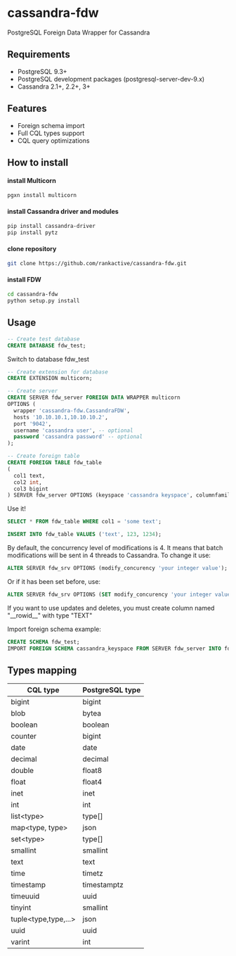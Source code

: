 # cassandra-fdw
PostgreSQL Foreign Data Wrapper for Cassandra
## Requirements
* PostgreSQL 9.3+
* PostgreSQL development packages (postgresql-server-dev-9.x)
* Cassandra 2.1+, 2.2+, 3+

## Features
* Foreign schema import
* Full CQL types support
* CQL query optimizations

## How to install
#### install Multicorn
```bash
pgxn install multicorn
```
#### install Cassandra driver and modules
```bash
pip install cassandra-driver
pip install pytz
```
#### clone repository
```bash
git clone https://github.com/rankactive/cassandra-fdw.git
```
#### install FDW
```bash
cd cassandra-fdw
python setup.py install
```

## Usage
```SQL
-- Create test database
CREATE DATABASE fdw_test;
```
Switch to database fdw_test
```SQL
-- Create extension for database
CREATE EXTENSION multicorn;
```
```SQL
-- Create server
CREATE SERVER fdw_server FOREIGN DATA WRAPPER multicorn
OPTIONS (
  wrapper 'cassandra-fdw.CassandraFDW',
  hosts '10.10.10.1,10.10.10.2',
  port '9042',
  username 'cassandra user', -- optional
  password 'cassandra password' -- optional
);
```
```SQL
-- Create foreign table
CREATE FOREIGN TABLE fdw_table
(
  col1 text,
  col2 int,
  col3 bigint
) SERVER fdw_server OPTIONS (keyspace 'cassandra keyspace', columnfamily 'cassandra columnfamily');
```

Use it!
```SQL
SELECT * FROM fdw_table WHERE col1 = 'some text';
```

```SQL
INSERT INTO fdw_table VALUES ('text', 123, 1234);
```

 By default, the concurrency level of modifications is 4. It means that batch modifications will be sent in 4 threads to Cassandra. To change it use:
```SQL
ALTER SERVER fdw_srv OPTIONS (modify_concurency 'your integer value');
```
Or if it has been set before, use:
```SQL
ALTER SERVER fdw_srv OPTIONS (SET modify_concurency 'your integer value');
```

If you want to use updates and deletes, you must create column named "\_\_rowid\_\_" with type "TEXT"

Import foreign schema example:
```SQL
CREATE SCHEMA fdw_test;
IMPORT FOREIGN SCHEMA cassandra_keyspace FROM SERVER fdw_server INTO fdw_test;
```

## Types mapping

| CQL type | PostgreSQL type |
| --- | --- |
| bigint | bigint |
| blob | bytea |
| boolean | boolean |
| counter | bigint |
| date | date |
| decimal | decimal |
| double | float8 |
| float | float4 |
| inet | inet |
| int | int |
| list\<type\> | type[] |
| map\<type, type\> | json |
| set\<type\> | type[] |
| smallint | smallint |
| text | text |
| time | timetz |
| timestamp | timestamptz |
| timeuuid | uuid |
| tinyint | smallint |
| tuple\<type,type,...\> | json |
| uuid | uuid |
| varint | int |
